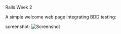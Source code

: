 
Rails Week 2

A simple welcome web page integrating BDD testing:

screenshot:
![Screenshot](https://raw.github.com/kirrk/RubyWinter2014/master/portfolio/Portfolio/Portfolio.png "Screenshot of passing web page")
